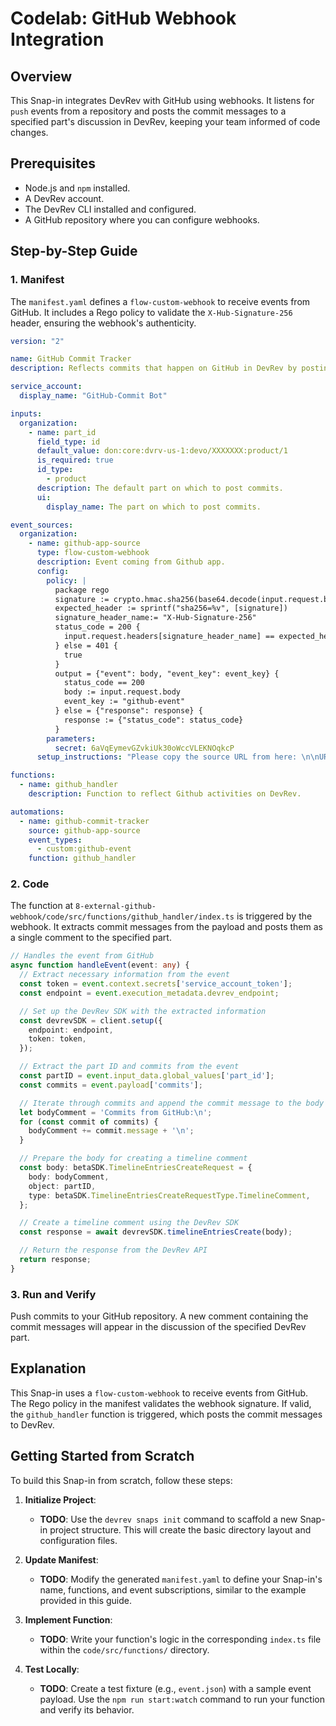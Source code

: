 # Codelab: GitHub Webhook Integration

## Overview
This Snap-in integrates DevRev with GitHub using webhooks. It listens for `push` events from a repository and posts the commit messages to a specified part's discussion in DevRev, keeping your team informed of code changes.

## Prerequisites
- Node.js and `npm` installed.
- A DevRev account.
- The DevRev CLI installed and configured.
- A GitHub repository where you can configure webhooks.

## Step-by-Step Guide

### 1. Manifest
The `manifest.yaml` defines a `flow-custom-webhook` to receive events from GitHub. It includes a Rego policy to validate the `X-Hub-Signature-256` header, ensuring the webhook's authenticity.

```yaml
version: "2"

name: GitHub Commit Tracker
description: Reflects commits that happen on GitHub in DevRev by posting to timeline of a product part.

service_account:
  display_name: "GitHub-Commit Bot"

inputs:
  organization:
    - name: part_id
      field_type: id
      default_value: don:core:dvrv-us-1:devo/XXXXXXX:product/1
      is_required: true
      id_type:
        - product
      description: The default part on which to post commits.
      ui:
        display_name: The part on which to post commits.

event_sources:
  organization:
    - name: github-app-source
      type: flow-custom-webhook
      description: Event coming from Github app.
      config:
        policy: |
          package rego
          signature := crypto.hmac.sha256(base64.decode(input.request.body_raw), input.parameters.secret)
          expected_header := sprintf("sha256=%v", [signature])
          signature_header_name:= "X-Hub-Signature-256"
          status_code = 200 {
            input.request.headers[signature_header_name] == expected_header
          } else = 401 {
            true
          }
          output = {"event": body, "event_key": event_key} {
            status_code == 200
            body := input.request.body
            event_key := "github-event"
          } else = {"response": response} {
            response := {"status_code": status_code}
          }
        parameters:
          secret: 6aVqEymevGZvkiUk30oWccVLEKNOqkcP
      setup_instructions: "Please copy the source URL from here: \n\nURL: `{{ source.trigger_url  }}` \n\nSecret: `{{source.config.parameters.secret}}`."

functions:
  - name: github_handler
    description: Function to reflect Github activities on DevRev.

automations:
  - name: github-commit-tracker
    source: github-app-source
    event_types:
      - custom:github-event
    function: github_handler
```

### 2. Code
The function at `8-external-github-webhook/code/src/functions/github_handler/index.ts` is triggered by the webhook. It extracts commit messages from the payload and posts them as a single comment to the specified part.

```typescript
// Handles the event from GitHub
async function handleEvent(event: any) {
  // Extract necessary information from the event
  const token = event.context.secrets['service_account_token'];
  const endpoint = event.execution_metadata.devrev_endpoint;

  // Set up the DevRev SDK with the extracted information
  const devrevSDK = client.setup({
    endpoint: endpoint,
    token: token,
  });

  // Extract the part ID and commits from the event
  const partID = event.input_data.global_values['part_id'];
  const commits = event.payload['commits'];

  // Iterate through commits and append the commit message to the body of the comment
  let bodyComment = 'Commits from GitHub:\n';
  for (const commit of commits) {
    bodyComment += commit.message + '\n';
  }

  // Prepare the body for creating a timeline comment
  const body: betaSDK.TimelineEntriesCreateRequest = {
    body: bodyComment,
    object: partID,
    type: betaSDK.TimelineEntriesCreateRequestType.TimelineComment,
  };

  // Create a timeline comment using the DevRev SDK
  const response = await devrevSDK.timelineEntriesCreate(body);

  // Return the response from the DevRev API
  return response;
}
```

### 3. Run and Verify
Push commits to your GitHub repository. A new comment containing the commit messages will appear in the discussion of the specified DevRev part.

## Explanation
This Snap-in uses a `flow-custom-webhook` to receive events from GitHub. The Rego policy in the manifest validates the webhook signature. If valid, the `github_handler` function is triggered, which posts the commit messages to DevRev.

## Getting Started from Scratch
To build this Snap-in from scratch, follow these steps:

1.  **Initialize Project**:
    - **TODO**: Use the `devrev snaps init` command to scaffold a new Snap-in project structure. This will create the basic directory layout and configuration files.

2.  **Update Manifest**:
    - **TODO**: Modify the generated `manifest.yaml` to define your Snap-in's name, functions, and event subscriptions, similar to the example provided in this guide.

3.  **Implement Function**:
    - **TODO**: Write your function's logic in the corresponding `index.ts` file within the `code/src/functions/` directory.

4.  **Test Locally**:
    - **TODO**: Create a test fixture (e.g., `event.json`) with a sample event payload. Use the `npm run start:watch` command to run your function and verify its behavior.

